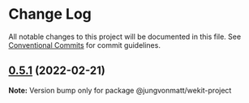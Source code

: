 # Change Log

All notable changes to this project will be documented in this file.
See [Conventional Commits](https://conventionalcommits.org) for commit guidelines.

## [0.5.1](https://github.com/jungvonmatt/wekit/compare/v0.5.0...v0.5.1) (2022-02-21)

**Note:** Version bump only for package @jungvonmatt/wekit-project
